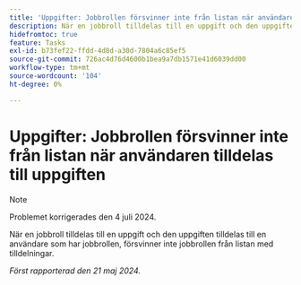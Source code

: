 ```yaml
---
title: 'Uppgifter: Jobbrollen försvinner inte från listan när användaren tilldelas till uppgiften'
description: När en jobbroll tilldelas till en uppgift och den uppgiften tilldelas till en användare som har jobbrollen, försvinner inte jobbrollen från listan med tilldelningar.
hidefromtoc: true
feature: Tasks
exl-id: b73fef22-ffdd-4d8d-a30d-7804a6c85ef5
source-git-commit: 726ac4d76d4600b1bea9a7db1571e41d6039dd00
workflow-type: tm+mt
source-wordcount: '104'
ht-degree: 0%

---
```


# Uppgifter: Jobbrollen försvinner inte från listan när användaren tilldelas till uppgiften

>[!NOTE]
>
>Problemet korrigerades den 4 juli 2024.

När en jobbroll tilldelas till en uppgift och den uppgiften tilldelas till en användare som har jobbrollen, försvinner inte jobbrollen från listan med tilldelningar.

_Först rapporterad den 21 maj 2024._
